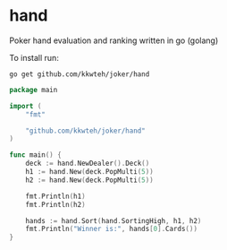 hand
========

Poker hand evaluation and ranking written in go (golang)

To install run:

```
go get github.com/kkwteh/joker/hand
```

```go
package main

import (
	"fmt"

	"github.com/kkwteh/joker/hand"
)

func main() {
	deck := hand.NewDealer().Deck()
	h1 := hand.New(deck.PopMulti(5))
	h2 := hand.New(deck.PopMulti(5))

	fmt.Println(h1)
	fmt.Println(h2)

	hands := hand.Sort(hand.SortingHigh, h1, h2)
	fmt.Println("Winner is:", hands[0].Cards())
}

```
